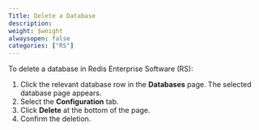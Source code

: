 ```yaml
---
Title: Delete a Database
description:
weight: $weight
alwaysopen: false
categories: ["RS"]
---
```

To delete a database in Redis Enterprise Software (RS):

1. Click the relevant database row in the **Databases** page. The
    selected database page appears.
1. Select the **Configuration** tab.
1. Click **Delete** at the bottom of the page.
1. Confirm the deletion.
